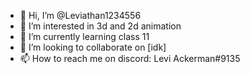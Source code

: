 - 👋 Hi, I’m @Leviathan1234556
- 👀 I’m interested in 3d and 2d animation
- 🌱 I’m currently learning class 11
- 💞️ I’m looking to collaborate on [idk]
- 📫 How to reach me on discord: Levi Ackerman#9135

<!---
Leviathan1234556/Leviathan1234556 is a ✨ special ✨ repository because its `README.md` (this file) appears on your GitHub profile.
You can click the Preview link to take a look at your changes.
--->
